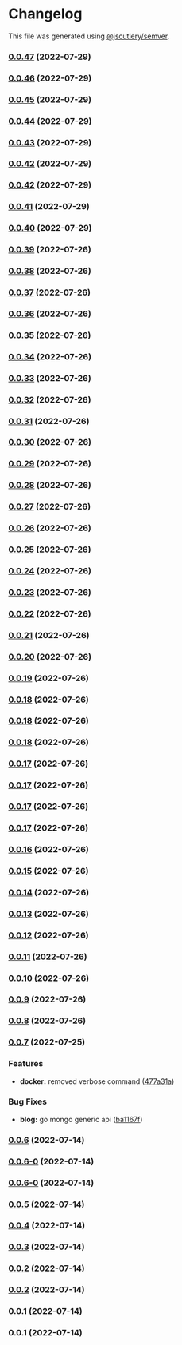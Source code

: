 # Changelog

This file was generated using [@jscutlery/semver](https://github.com/jscutlery/semver).

### [0.0.47](https://github.com/yurikrupnik/nx-go-playground/compare/users-api-0.0.46...users-api-0.0.47) (2022-07-29)

### [0.0.46](https://github.com/yurikrupnik/nx-go-playground/compare/users-api-0.0.45...users-api-0.0.46) (2022-07-29)

### [0.0.45](https://github.com/yurikrupnik/nx-go-playground/compare/users-api-0.0.44...users-api-0.0.45) (2022-07-29)

### [0.0.44](https://github.com/yurikrupnik/nx-go-playground/compare/users-api-0.0.43...users-api-0.0.44) (2022-07-29)

### [0.0.43](https://github.com/yurikrupnik/nx-go-playground/compare/users-api-0.0.42...users-api-0.0.43) (2022-07-29)

### [0.0.42](https://github.com/yurikrupnik/nx-go-playground/compare/users-api-0.0.41...users-api-0.0.42) (2022-07-29)

### [0.0.42](https://github.com/yurikrupnik/nx-go-playground/compare/users-api-0.0.41...users-api-0.0.42) (2022-07-29)

### [0.0.41](https://github.com/yurikrupnik/nx-go-playground/compare/users-api-0.0.40...users-api-0.0.41) (2022-07-29)

### [0.0.40](https://github.com/yurikrupnik/nx-go-playground/compare/users-api-0.0.39...users-api-0.0.40) (2022-07-29)

### [0.0.39](https://github.com/yurikrupnik/nx-go-playground/compare/users-api-0.0.38...users-api-0.0.39) (2022-07-26)

### [0.0.38](https://github.com/yurikrupnik/nx-go-playground/compare/users-api-0.0.37...users-api-0.0.38) (2022-07-26)

### [0.0.37](https://github.com/yurikrupnik/nx-go-playground/compare/users-api-0.0.36...users-api-0.0.37) (2022-07-26)

### [0.0.36](https://github.com/yurikrupnik/nx-go-playground/compare/users-api-0.0.35...users-api-0.0.36) (2022-07-26)

### [0.0.35](https://github.com/yurikrupnik/nx-go-playground/compare/users-api-0.0.34...users-api-0.0.35) (2022-07-26)

### [0.0.34](https://github.com/yurikrupnik/nx-go-playground/compare/users-api-0.0.33...users-api-0.0.34) (2022-07-26)

### [0.0.33](https://github.com/yurikrupnik/nx-go-playground/compare/users-api-0.0.32...users-api-0.0.33) (2022-07-26)

### [0.0.32](https://github.com/yurikrupnik/nx-go-playground/compare/users-api-0.0.31...users-api-0.0.32) (2022-07-26)

### [0.0.31](https://github.com/yurikrupnik/nx-go-playground/compare/users-api-0.0.30...users-api-0.0.31) (2022-07-26)

### [0.0.30](https://github.com/yurikrupnik/nx-go-playground/compare/users-api-0.0.29...users-api-0.0.30) (2022-07-26)

### [0.0.29](https://github.com/yurikrupnik/nx-go-playground/compare/users-api-0.0.28...users-api-0.0.29) (2022-07-26)

### [0.0.28](https://github.com/yurikrupnik/nx-go-playground/compare/users-api-0.0.27...users-api-0.0.28) (2022-07-26)

### [0.0.27](https://github.com/yurikrupnik/nx-go-playground/compare/users-api-0.0.26...users-api-0.0.27) (2022-07-26)

### [0.0.26](https://github.com/yurikrupnik/nx-go-playground/compare/users-api-0.0.25...users-api-0.0.26) (2022-07-26)

### [0.0.25](https://github.com/yurikrupnik/nx-go-playground/compare/users-api-0.0.24...users-api-0.0.25) (2022-07-26)

### [0.0.24](https://github.com/yurikrupnik/nx-go-playground/compare/users-api-0.0.23...users-api-0.0.24) (2022-07-26)

### [0.0.23](https://github.com/yurikrupnik/nx-go-playground/compare/users-api-0.0.22...users-api-0.0.23) (2022-07-26)

### [0.0.22](https://github.com/yurikrupnik/nx-go-playground/compare/users-api-0.0.21...users-api-0.0.22) (2022-07-26)

### [0.0.21](https://github.com/yurikrupnik/nx-go-playground/compare/users-api-0.0.20...users-api-0.0.21) (2022-07-26)

### [0.0.20](https://github.com/yurikrupnik/nx-go-playground/compare/users-api-0.0.19...users-api-0.0.20) (2022-07-26)

### [0.0.19](https://github.com/yurikrupnik/nx-go-playground/compare/users-api-0.0.18...users-api-0.0.19) (2022-07-26)

### [0.0.18](https://github.com/yurikrupnik/nx-go-playground/compare/users-api-0.0.17...users-api-0.0.18) (2022-07-26)

### [0.0.18](https://github.com/yurikrupnik/nx-go-playground/compare/users-api-0.0.17...users-api-0.0.18) (2022-07-26)

### [0.0.18](https://github.com/yurikrupnik/nx-go-playground/compare/users-api-0.0.17...users-api-0.0.18) (2022-07-26)

### [0.0.17](https://github.com/yurikrupnik/nx-go-playground/compare/users-api-0.0.16...users-api-0.0.17) (2022-07-26)

### [0.0.17](https://github.com/yurikrupnik/nx-go-playground/compare/users-api-0.0.16...users-api-0.0.17) (2022-07-26)

### [0.0.17](https://github.com/yurikrupnik/nx-go-playground/compare/users-api-0.0.16...users-api-0.0.17) (2022-07-26)

### [0.0.17](https://github.com/yurikrupnik/nx-go-playground/compare/users-api-0.0.16...users-api-0.0.17) (2022-07-26)

### [0.0.16](https://github.com/yurikrupnik/nx-go-playground/compare/users-api-0.0.15...users-api-0.0.16) (2022-07-26)

### [0.0.15](https://github.com/yurikrupnik/nx-go-playground/compare/users-api-0.0.14...users-api-0.0.15) (2022-07-26)

### [0.0.14](https://github.com/yurikrupnik/nx-go-playground/compare/users-api-0.0.13...users-api-0.0.14) (2022-07-26)

### [0.0.13](https://github.com/yurikrupnik/nx-go-playground/compare/users-api-0.0.12...users-api-0.0.13) (2022-07-26)

### [0.0.12](https://github.com/yurikrupnik/nx-go-playground/compare/users-api-0.0.11...users-api-0.0.12) (2022-07-26)

### [0.0.11](https://github.com/yurikrupnik/nx-go-playground/compare/users-api-0.0.10...users-api-0.0.11) (2022-07-26)

### [0.0.10](https://github.com/yurikrupnik/nx-go-playground/compare/users-api-0.0.9...users-api-0.0.10) (2022-07-26)

### [0.0.9](https://github.com/yurikrupnik/nx-go-playground/compare/users-api-0.0.8...users-api-0.0.9) (2022-07-26)

### [0.0.8](https://github.com/yurikrupnik/nx-go-playground/compare/users-api-0.0.7...users-api-0.0.8) (2022-07-26)

### [0.0.7](https://github.com/yurikrupnik/nx-go-playground/compare/users-api-0.0.6...users-api-0.0.7) (2022-07-25)


### Features

* **docker:** removed verbose command ([477a31a](https://github.com/yurikrupnik/nx-go-playground/commit/477a31a68ea2527cb62ed0e991c9a12f017f6ef9))


### Bug Fixes

* **blog:** go mongo generic api ([ba1167f](https://github.com/yurikrupnik/nx-go-playground/commit/ba1167f5caade9cabf19ff696122d5f0b727ff1d))

### [0.0.6](https://github.com/yurikrupnik/nx-go-playground/compare/users-api-0.0.6-0...users-api-0.0.6) (2022-07-14)

### [0.0.6-0](https://github.com/yurikrupnik/nx-go-playground/compare/users-api-0.0.5...users-api-0.0.6-0) (2022-07-14)

### [0.0.6-0](https://github.com/yurikrupnik/nx-go-playground/compare/users-api-0.0.5...users-api-0.0.6-0) (2022-07-14)

### [0.0.5](https://github.com/yurikrupnik/nx-go-playground/compare/users-api-0.0.4...users-api-0.0.5) (2022-07-14)

### [0.0.4](https://github.com/yurikrupnik/nx-go-playground/compare/users-api-0.0.3...users-api-0.0.4) (2022-07-14)

### [0.0.3](https://github.com/yurikrupnik/nx-go-playground/compare/users-api-0.0.2...users-api-0.0.3) (2022-07-14)

### [0.0.2](https://github.com/yurikrupnik/nx-go-playground/compare/users-api-0.0.1...users-api-0.0.2) (2022-07-14)

### [0.0.2](https://github.com/yurikrupnik/nx-go-playground/compare/users-api-0.0.1...users-api-0.0.2) (2022-07-14)

### 0.0.1 (2022-07-14)

### 0.0.1 (2022-07-14)
